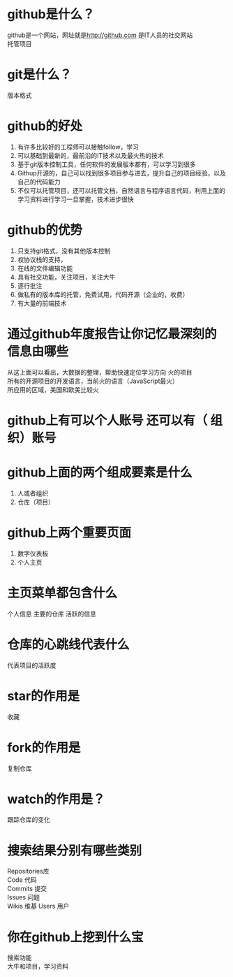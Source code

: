 # github是什么？  
github是一个网站，网址就是<http://github.com>
是IT人员的社交网站  
托管项目  
#  git是什么？
版本格式  
# github的好处  
1. 有许多比较好的工程师可以接触follow，学习
1. 可以基础到最新的，最前沿的IT技术以及最火热的技术
1. 基于git版本控制工具，任何软件的发展版本都有，可以学习到很多  
1. Githup开源的，自己可以找到很多项目参与进去，提升自己的项目经验，以及自己的代码能力
1. 不仅可以托管项目，还可以托管文档，自然语言与程序语言代码，利用上面的学习资料进行学习一旦掌握，技术进步很快
# github的优势  
1. 只支持git格式，没有其他版本控制
1. 权协议栈的支持，
1. 在线的文件编辑功能
1. 具有社交功能，关注项目，关注大牛
1. 逐行批注
1. 做私有的版本库的托管，免费试用，代码开源（企业的，收费）
1. 有大量的前端技术
# 通过github年度报告让你记忆最深刻的信息由哪些
从这上面可以看出，大数据的整理，帮助快速定位学习方向
火的项目  
所有的开源项目的开发语言，当前火的语言（JavaScript最火）  
所应用的区域，美国和欧美比较火   
# github上有可以个人账号 还可以有（ 组织）账号  
# github上面的两个组成要素是什么  
1. 人或者组织
1. 仓库（项目）


# github上两个重要页面  
1. 数字仪表板
1. 个人主页
# 主页菜单都包含什么  
个人信息 主要的仓库 活跃的信息   
# 仓库的心跳线代表什么  
代表项目的活跃度  
# star的作用是  
收藏  
# fork的作用是  
复制仓库  
# watch的作用是？  
跟踪仓库的变化  
# 搜索结果分别有哪些类别  
Repositories库  
Code	代码  
Commits	提交  
Issues	问题  
Wikis	维基 
Users   用户  
# 你在github上挖到什么宝  
搜索功能  
大牛和项目，学习资料  
